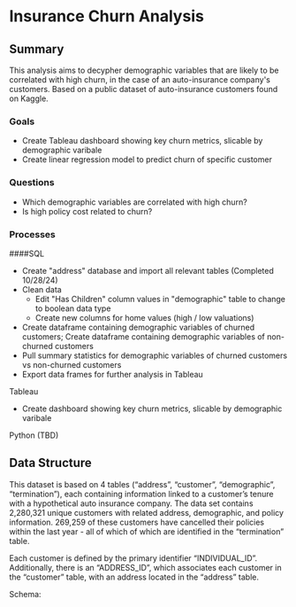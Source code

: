 # Insurance Churn Analysis
## Summary
This analysis aims to decypher demographic variables that are likely to be correlated with high churn, in the case of an auto-insurance company's customers. Based on a public dataset of auto-insurance customers found on Kaggle.

### Goals
- Create Tableau dashboard showing key churn metrics, slicable by demographic varibale
- Create linear regression model to predict churn of specific customer

### Questions
- Which demographic variables are correlated with high churn?
- Is high policy cost related to churn?

### Processes
####SQL
- Create "address" database and import all relevant tables (Completed 10/28/24)
- Clean data
  - Edit "Has Children" column values in "demographic" table to change to boolean data type
  - Create new columns for home values (high / low valuations)
- Create dataframe containing demographic variables of churned customers; Create dataframe containing demographic variables of non-churned customers
- Pull summary statistics for demographic variables of churned customers vs non-churned customers
- Export data frames for further analysis in Tableau

Tableau
- Create dashboard showing key churn metrics, slicable by demographic varibale

Python (TBD)


## Data Structure
This dataset is based on 4 tables (“address”, “customer”, “demographic”, “termination”), each containing information linked to a customer’s tenure with a hypothetical auto insurance company. The data set contains 2,280,321 unique customers with related address, demographic, and policy information. 269,259 of these customers have cancelled their policies within the last year - all of which of which are identified in the “termination” table.


Each customer is defined by the primary identifier “INDIVIDUAL_ID”. Additionally, there is an “ADDRESS_ID”, which associates each customer in the “customer” table, with an address located in the “address” table.

Schema:


